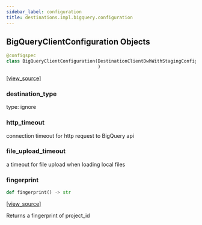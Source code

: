 ```yaml
---
sidebar_label: configuration
title: destinations.impl.bigquery.configuration
---
```


## BigQueryClientConfiguration Objects

```python
@configspec
class BigQueryClientConfiguration(DestinationClientDwhWithStagingConfiguration
                                  )
```

[[view_source]](https://github.com/dlt-hub/dlt/blob/3739c9ac839aafef713f6d5ebbc6a81b2a39a1b0/dlt/destinations/impl/bigquery/configuration.py#L12)

### destination\_type

type: ignore

### http\_timeout

connection timeout for http request to BigQuery api

### file\_upload\_timeout

a timeout for file upload when loading local files

### fingerprint

```python
def fingerprint() -> str
```

[[view_source]](https://github.com/dlt-hub/dlt/blob/3739c9ac839aafef713f6d5ebbc6a81b2a39a1b0/dlt/destinations/impl/bigquery/configuration.py#L36)

Returns a fingerprint of project_id

